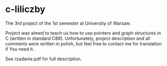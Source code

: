 # c-liliczby
The 3rd project of the 1st semester at University of Warsaw.

Project was aimed to teach us how to use pointers and graph structures in C (written in standard C89).
Unfortunately, project description and all comments were written in polish, but feel free to contact me for translation if You need it.

See /zadanie.pdf for full description.

